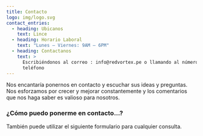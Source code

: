 ```yaml
---
title: Contacto
logo: img/logo.svg
contact_entries:
  - heading: Ubicanos
    text: Lince
  - heading: Horario Laboral
    text: "Lunes – Viernes: 9AM – 6PM"
  - heading: Contactanos
    text: >
      Escribiéndonos al correo : info@redvortex.pe o llamando al número de
      teléfono
---
```

Nos encantaría ponernos en contacto y escuchar sus ideas y
preguntas. Nos esforzamos por crecer y mejorar constantemente y los comentarios
que nos haga saber es valioso para nosotros.

<h3 class="f4 b lh-title mb2">¿Cómo puedo ponerme en contacto...?</h3>

También puede utilizar el siguiente formulario para cualquier consulta.